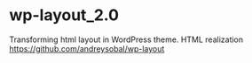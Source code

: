 # wp-layout_2.0
Transforming html layout in WordPress theme. HTML realization https://github.com/andreysobal/wp-layout
